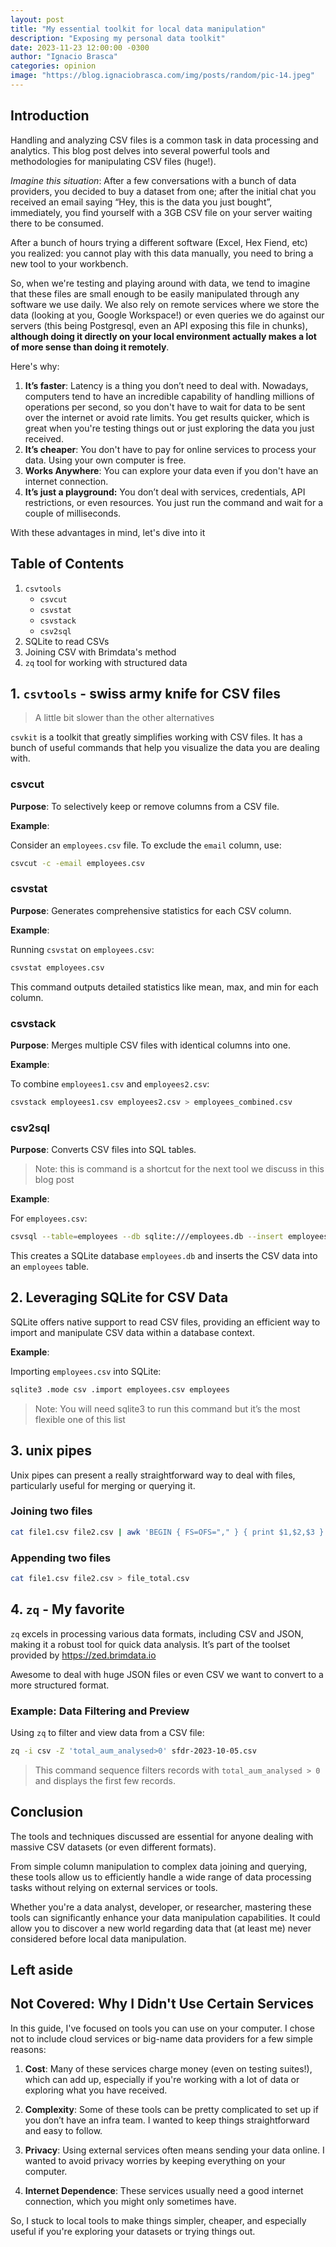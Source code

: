 ```yaml
---
layout: post
title: "My essential toolkit for local data manipulation"
description: "Exposing my personal data toolkit"
date: 2023-11-23 12:00:00 -0300
author: "Ignacio Brasca"
categories: opinion
image: "https://blog.ignaciobrasca.com/img/posts/random/pic-14.jpeg"
---
```


## Introduction

Handling and analyzing CSV files is a common task in data processing and analytics. This blog post delves into several powerful tools and methodologies for manipulating CSV files (huge!). 

*Imagine this situation*: After a few conversations with a bunch of data providers, you decided to buy a dataset from one; after the initial chat you received an email saying “Hey, this is the data you just bought”, immediately, you find yourself with a 3GB CSV file on your server waiting there to be consumed.

After a bunch of hours trying a different software (Excel, Hex Fiend, etc) you realized: you cannot play with this data manually, you need to bring a new tool to your workbench.

So, when we're testing and playing around with data, we tend to imagine that these files are small enough to be easily manipulated through any software we use daily. We also rely on remote services where we store the data (looking at you, Google Workspace!) or even queries we do against our servers (this being Postgresql, even an API exposing this file in chunks), **although doing it directly on your local environment actually makes a lot of more sense than doing it remotely**. 

Here's why:

1. **It’s faster**: Latency is a thing you don’t need to deal with. Nowadays, computers tend to have an incredible capability of handling millions of operations per second, so you don't have to wait for data to be sent over the internet or avoid rate limits. You get results quicker, which is great when you're testing things out or just exploring the data you just received.
2. **It’s cheaper**: You don't have to pay for online services to process your data. Using your own computer is free.
3. **Works Anywhere**: You can explore your data even if you don't have an internet connection.
4. **It’s just a playground:** You don’t deal with services, credentials, API restrictions, or even resources. You just run the command and wait for a couple of milliseconds.

With these advantages in mind, let's dive into it

## Table of Contents
1. `csvtools`
	- `csvcut`
	- `csvstat`
	- `csvstack`
	- `csv2sql`
2. SQLite to read CSVs
3. Joining CSV with Brimdata's method
4. `zq` tool for working with structured data


## 1. `csvtools` - swiss army knife for CSV files

> A little bit slower than the other alternatives

`csvkit` is a toolkit that greatly simplifies working with CSV files. It has a bunch of useful commands that help you visualize the data you are dealing with.

### csvcut

**Purpose**: To selectively keep or remove columns from a CSV file.

**Example**:

Consider an `employees.csv` file. To exclude the `email` column, use:

```bash
csvcut -c -email employees.csv
```

### csvstat

**Purpose**: Generates comprehensive statistics for each CSV column.

**Example**:

Running `csvstat` on `employees.csv`:

```bash
csvstat employees.csv
```

This command outputs detailed statistics like mean, max, and min for each column.

### csvstack

**Purpose**: Merges multiple CSV files with identical columns into one.

**Example**:

To combine `employees1.csv` and `employees2.csv`:

```bash
csvstack employees1.csv employees2.csv > employees_combined.csv
```

### csv2sql

**Purpose**: Converts CSV files into SQL tables.

> Note: this is command is a shortcut for the next tool we discuss in this blog post

**Example**:

For `employees.csv`:

```bash
csvsql --table=employees --db sqlite:///employees.db --insert employees.csv
```

This creates a SQLite database `employees.db` and inserts the CSV data into an `employees` table.


## 2. Leveraging SQLite for CSV Data

SQLite offers native support to read CSV files, providing an efficient way to import and manipulate CSV data within a database context.

**Example**:

Importing `employees.csv` into SQLite:

```bash
sqlite3 .mode csv .import employees.csv employees
```

>Note: You will need sqlite3 to run this command but it’s the most flexible one of this list


## 3. unix pipes

Unix pipes can present a really straightforward way to deal with files, particularly useful for merging or querying it.

### Joining two files

```bash
cat file1.csv file2.csv | awk 'BEGIN { FS=OFS="," } { print $1,$2,$3 }' > joined_file.csv
```

### Appending two files

```bash
cat file1.csv file2.csv > file_total.csv
```

## 4. `zq` - My favorite

`zq` excels in processing various data formats, including CSV and JSON, making it a robust tool for quick data analysis. It’s part of the toolset provided by https://zed.brimdata.io

Awesome to deal with huge JSON files or even CSV we want to convert to a more structured format.

### Example: Data Filtering and Preview

Using `zq` to filter and view data from a CSV file:

```bash
zq -i csv -Z 'total_aum_analysed>0' sfdr-2023-10-05.csv
```

> This command sequence filters records with `total_aum_analysed > 0` and displays the first few records.

## Conclusion

The tools and techniques discussed are essential for anyone dealing with massive CSV datasets (or even different formats). 

From simple column manipulation to complex data joining and querying, these tools allow us to efficiently handle a wide range of data processing tasks without relying on external services or tools. 

Whether you're a data analyst, developer, or researcher, mastering these tools can significantly enhance your data manipulation capabilities. It could allow you to discover a new world regarding data that (at least me) never considered before local data manipulation.

## Left aside 

## Not Covered: Why I Didn't Use Certain Services

In this guide, I've focused on tools you can use on your computer. I chose not to include cloud services or big-name data providers for a few simple reasons:

1. **Cost**: Many of these services charge money (even on testing suites!), which can add up, especially if you're working with a lot of data or exploring what you have received.

2. **Complexity**: Some of these tools can be pretty complicated to set up if you don’t have an infra team. I wanted to keep things straightforward and easy to follow.

3. **Privacy**: Using external services often means sending your data online. I wanted to avoid privacy worries by keeping everything on your computer.

4. **Internet Dependence**: These services usually need a good internet connection, which you might only sometimes have.

So, I stuck to local tools to make things simpler, cheaper, and especially useful if you're exploring your datasets or trying things out.